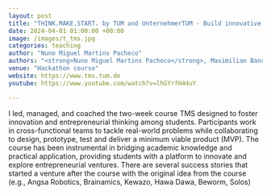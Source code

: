 ```yaml
---
layout: post
title: "THINK.MAKE.START. by TUM and UnternehmerTUM - Build innovative products of your ideas in 2 weeks"
date: 2024-04-01 01:00:00 +00:00
image: /images/t_tms.jpg
categories: teaching
author: "Nuno Miguel Martins Pacheco"
authors: "<strong>Nuno Miguel Martins Pacheco</strong>, Maximilian Bandle, Carmen Baur, Tobias Förtsch, Belinda Büchner, Maximilian Reif, Yiyun Tong, Julia Hinderink"
venue: "Hackathon course"
website: https://www.tms.tum.de
youtube: https://www.youtube.com/watch?v=lhGYrfH44uY

---
```


I led, managed, and coached the two-week course TMS designed to foster innovation and entrepreneurial thinking among students. Participants work in cross-functional teams to tackle real-world problems while collaborating to design, prototype, test and deliver a minimum viable product (MVP). The course has been instrumental in bridging academic knowledge and practical application, providing students with a platform to innovate and explore entrepreneurial ventures. There are several success stories that started a venture after the course with the original idea from the course (e.g., Angsa Robotics, Brainamics, Kewazo, Hawa Dawa, Beworm, Solos)